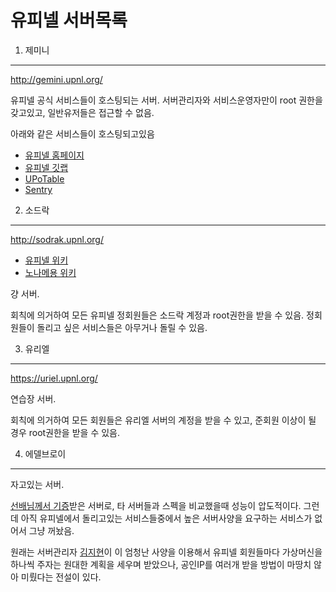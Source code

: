 유피넬 서버목록
========

1. 제미니
--------
<http://gemini.upnl.org/>

유피넬 공식 서비스들이 호스팅되는 서버. 서버관리자와 서비스운영자만이 root
권한을 갖고있고, 일반유저들은 접근할 수 없음.

아래와 같은 서비스들이 호스팅되고있음

- [유피넬 홈페이지](http://upnl.org/)
- [유피넬 깃랩](http://git.upnl.org/)
- [UPoTable](http://pokemon.upnl.org/)
- [Sentry](http://sentry.upnl.org/)

2. 소드락
--------
<http://sodrak.upnl.org/>

- [유피넬 위키](http://wiki.sodrak.upnl.org/)
- [노나메용 위키](http://old.wiki.sodrak.upnl.org/)

걍 서버.

회칙에 의거하여 모든 유피넬 정회원들은 소드락 계정과 root권한을 받을 수 있음.
정회원들이 돌리고 싶은 서비스들은 아무거나 돌릴 수 있음.

3. 유리엘
--------
<https://uriel.upnl.org/>

연습장 서버.

회칙에 의거하여 모든 회원들은 유리엘 서버의 계정을 받을 수 있고, 준회원 이상이
될 경우 root권한을 받을 수 있음.

4. 에델브로이
--------
자고있는 서버.

[선배님께서 기증](https://www.snucse.org/413785)받은 서버로, 타 서버들과 스펙을
비교했을때 성능이 압도적이다. 그런데 아직 유피넬에서 돌리고있는 서비스들중에서
높은 서버사양을 요구하는 서비스가 없어서 그냥 꺼놨음.

원래는 서버관리자 [김지현](https://hyeon.me/)이 이 엄청난 사양을 이용해서 유피넬
회원들마다 가상머신을 하나씩 주자는 원대한 계획을 세우며 받았으나, 공인IP를
여러개 받을 방법이 마땅치 않아 미뤘다는 전설이 있다.
